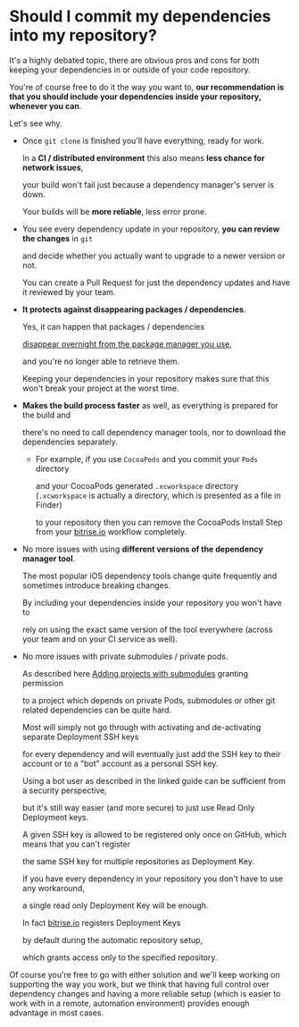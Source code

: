 # Should I commit my dependencies into my repository?

It's a highly debated topic, there are obvious pros and cons for both keeping your dependencies in or outside of your code repository.

You're of course free to do it the way you want to, **our recommendation is that you should include your dependencies inside your repository, whenever you can**.

Let's see why.

* Once `git clone` is finished you'll have everything, ready for work.

  In a **CI / distributed environment** this also means **less chance for network issues**,

  your build won't fail just because a dependency manager's server is down.

  Your builds will be **more reliable**, less error prone.

* You see every dependency update in your repository, **you can review the changes** in `git`

  and decide whether you actually want to upgrade to a newer version or not.

  You can create a Pull Request for just the dependency updates and have it reviewed by your team.

* **It protects against disappearing packages / dependencies**.

  Yes, it can happen that packages / dependencies

  [disappear overnight from the package manager you use](http://www.theregister.co.uk/2016/03/23/npm_left_pad_chaos/),

  and you're no longer able to retrieve them.

  Keeping your dependencies in your repository makes sure that this won't break your project at the worst time.

* **Makes the build process faster** as well, as everything is prepared for the build and

  there's no need to call dependency manager tools, nor to download the dependencies separately.

  * For example, if you use `CocoaPods` and you commit your `Pods` directory

    and your CocoaPods generated `.xcworkspace` directory \(`.xcworkspace` is actually a directory, which is presented as a file in Finder\)

    to your repository then you can remove the CocoaPods Install Step from your [bitrise.io](https://www.bitrise.io) workflow completely.

* No more issues with using **different versions of the dependency manager tool**.

  The most popular iOS dependency tools change quite frequently and sometimes introduce breaking changes.

  By including your dependencies inside your repository you won't have to

  rely on using the exact same version of the tool everywhere \(across your team and on your CI service as well\).

* No more issues with private submodules / private pods.

  As described here [Adding projects with submodules](https://github.com/OrganizationDummy/devcenter/tree/acf5f40e38b6dcf6fe62e839a4c04acb31fdebd2/faq/adding-projects-with-submodules/README.md) granting permission

  to a project which depends on private Pods, submodules or other git related dependencies can be quite hard.

  Most will simply not go through with activating and de-activating separate Deployment SSH keys

  for every dependency and will eventually just add the SSH key to their account or to a "bot" account as a personal SSH key.

  Using a bot user as described in the linked guide can be sufficient from a security perspective,

  but it's still way easier \(and more secure\) to just use Read Only Deployment keys.

  A given SSH key is allowed to be registered only once on GitHub, which means that you can't register

  the same SSH key for multiple repositories as Deployment Key.

  If you have every dependency in your repository you don't have to use any workaround,

  a single read only Deployment Key will be enough.

  In fact [bitrise.io](https://www.bitrise.io) registers Deployment Keys

  by default during the automatic repository setup,

  which grants access only to the specified repository.

Of course you're free to go with either solution and we'll keep working on supporting the way you work, but we think that having full control over dependency changes and having a more reliable setup \(which is easier to work with in a remote, automation environment\) provides enough advantage in most cases.

